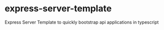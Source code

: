 # express-server-template
Express Server Template to quickly bootstrap api applications in typescript
